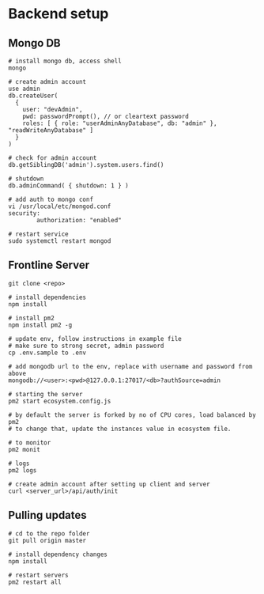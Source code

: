 # Backend setup

## Mongo DB

    # install mongo db, access shell
    mongo
    
    # create admin account
    use admin
    db.createUser(
      {
        user: "devAdmin",
        pwd: passwordPrompt(), // or cleartext password
        roles: [ { role: "userAdminAnyDatabase", db: "admin" }, "readWriteAnyDatabase" ]
      }
    )

    # check for admin account
    db.getSiblingDB('admin').system.users.find()

    # shutdown
    db.adminCommand( { shutdown: 1 } )

    # add auth to mongo conf
    vi /usr/local/etc/mongod.conf
    security:
            authorization: "enabled"

    # restart service
    sudo systemctl restart mongod

## Frontline Server 
    git clone <repo>
    
    # install dependencies
    npm install

    # install pm2
    npm install pm2 -g

    # update env, follow instructions in example file
    # make sure to strong secret, admin password
    cp .env.sample to .env

    # add mongodb url to the env, replace with username and password from above
    mongodb://<user>:<pwd>@127.0.0.1:27017/<db>?authSource=admin

    # starting the server
    pm2 start ecosystem.config.js
  
    # by default the server is forked by no of CPU cores, load balanced by pm2  
    # to change that, update the instances value in ecosystem file.

    # to monitor
    pm2 monit
    
    # logs
    pm2 logs

    # create admin account after setting up client and server
    curl <server_url>/api/auth/init

## Pulling updates
    # cd to the repo folder
    git pull origin master

    # install dependency changes
    npm install 
    
    # restart servers
    pm2 restart all
